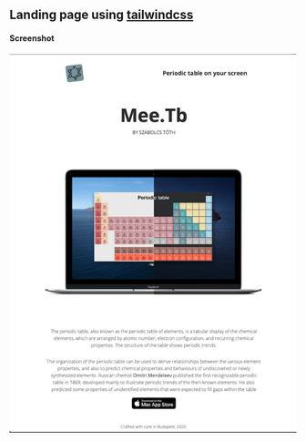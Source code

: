 ## Landing page using [tailwindcss](https://tailwindcss.com/)

#### Screenshot
![screenshot](src/img/screen.png)

